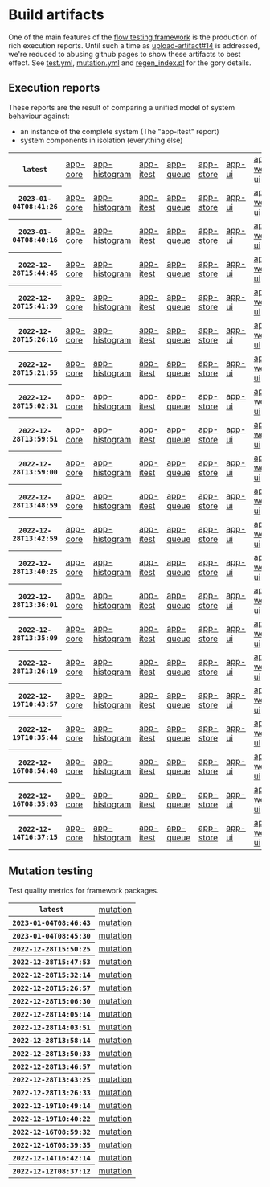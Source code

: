 # Build artifacts

One of the main features of the [flow testing framework](https://github.com/Mastercard/flow) is the production of rich execution reports.
Until such a time as [upload-artifact#14](https://github.com/actions/upload-artifact/issues/14) is addressed, we're reduced to abusing github pages to show these artifacts to best effect.
See [test.yml](https://github.com/Mastercard/flow/blob/main/.github/workflows/test.yml), [mutation.yml](https://github.com/Mastercard/flow/blob/main/.github/workflows/mutation.yml) and [regen_index.pl](https://github.com/Mastercard/flow/blob/pages/regen_index.pl) for the gory details.

## Execution reports

These reports are the result of comparing a unified model of system behaviour against:
 * an instance of the complete system (The "app-itest" report)
 * system components in isolation (everything else)

<!-- start:execution -->
<table>
	<tbody>
		<tr> <th><code>latest</code></th>
			<td><a href="execution/latest/flow_execution_reports/example/app-core/target/mctf/latest/index.html">app-core</a></td>
			<td><a href="execution/latest/flow_execution_reports/example/app-histogram/target/mctf/latest/index.html">app-histogram</a></td>
			<td><a href="execution/latest/flow_execution_reports/example/app-itest/target/mctf/latest/index.html">app-itest</a></td>
			<td><a href="execution/latest/flow_execution_reports/example/app-queue/target/mctf/latest/index.html">app-queue</a></td>
			<td><a href="execution/latest/flow_execution_reports/example/app-store/target/mctf/latest/index.html">app-store</a></td>
			<td><a href="execution/latest/flow_execution_reports/example/app-ui/target/mctf/latest/index.html">app-ui</a></td>
			<td><a href="execution/latest/flow_execution_reports/example/app-web-ui/target/mctf/latest/index.html">app-web-ui</a></td>
		</tr>
		<tr> <th><code>2023-01-04T08:41:26</code></th>
			<td><a href="execution/1672821686/flow_execution_reports/example/app-core/target/mctf/latest/index.html">app-core</a></td>
			<td><a href="execution/1672821686/flow_execution_reports/example/app-histogram/target/mctf/latest/index.html">app-histogram</a></td>
			<td><a href="execution/1672821686/flow_execution_reports/example/app-itest/target/mctf/latest/index.html">app-itest</a></td>
			<td><a href="execution/1672821686/flow_execution_reports/example/app-queue/target/mctf/latest/index.html">app-queue</a></td>
			<td><a href="execution/1672821686/flow_execution_reports/example/app-store/target/mctf/latest/index.html">app-store</a></td>
			<td><a href="execution/1672821686/flow_execution_reports/example/app-ui/target/mctf/latest/index.html">app-ui</a></td>
			<td><a href="execution/1672821686/flow_execution_reports/example/app-web-ui/target/mctf/latest/index.html">app-web-ui</a></td>
		</tr>
		<tr> <th><code>2023-01-04T08:40:16</code></th>
			<td><a href="execution/1672821616/flow_execution_reports/example/app-core/target/mctf/latest/index.html">app-core</a></td>
			<td><a href="execution/1672821616/flow_execution_reports/example/app-histogram/target/mctf/latest/index.html">app-histogram</a></td>
			<td><a href="execution/1672821616/flow_execution_reports/example/app-itest/target/mctf/latest/index.html">app-itest</a></td>
			<td><a href="execution/1672821616/flow_execution_reports/example/app-queue/target/mctf/latest/index.html">app-queue</a></td>
			<td><a href="execution/1672821616/flow_execution_reports/example/app-store/target/mctf/latest/index.html">app-store</a></td>
			<td><a href="execution/1672821616/flow_execution_reports/example/app-ui/target/mctf/latest/index.html">app-ui</a></td>
			<td><a href="execution/1672821616/flow_execution_reports/example/app-web-ui/target/mctf/latest/index.html">app-web-ui</a></td>
		</tr>
		<tr> <th><code>2022-12-28T15:44:45</code></th>
			<td><a href="execution/1672242285/flow_execution_reports/example/app-core/target/mctf/latest/index.html">app-core</a></td>
			<td><a href="execution/1672242285/flow_execution_reports/example/app-histogram/target/mctf/latest/index.html">app-histogram</a></td>
			<td><a href="execution/1672242285/flow_execution_reports/example/app-itest/target/mctf/latest/index.html">app-itest</a></td>
			<td><a href="execution/1672242285/flow_execution_reports/example/app-queue/target/mctf/latest/index.html">app-queue</a></td>
			<td><a href="execution/1672242285/flow_execution_reports/example/app-store/target/mctf/latest/index.html">app-store</a></td>
			<td><a href="execution/1672242285/flow_execution_reports/example/app-ui/target/mctf/latest/index.html">app-ui</a></td>
			<td><a href="execution/1672242285/flow_execution_reports/example/app-web-ui/target/mctf/latest/index.html">app-web-ui</a></td>
		</tr>
		<tr> <th><code>2022-12-28T15:41:39</code></th>
			<td><a href="execution/1672242099/flow_execution_reports/example/app-core/target/mctf/latest/index.html">app-core</a></td>
			<td><a href="execution/1672242099/flow_execution_reports/example/app-histogram/target/mctf/latest/index.html">app-histogram</a></td>
			<td><a href="execution/1672242099/flow_execution_reports/example/app-itest/target/mctf/latest/index.html">app-itest</a></td>
			<td><a href="execution/1672242099/flow_execution_reports/example/app-queue/target/mctf/latest/index.html">app-queue</a></td>
			<td><a href="execution/1672242099/flow_execution_reports/example/app-store/target/mctf/latest/index.html">app-store</a></td>
			<td><a href="execution/1672242099/flow_execution_reports/example/app-ui/target/mctf/latest/index.html">app-ui</a></td>
			<td><a href="execution/1672242099/flow_execution_reports/example/app-web-ui/target/mctf/latest/index.html">app-web-ui</a></td>
		</tr>
		<tr> <th><code>2022-12-28T15:26:16</code></th>
			<td><a href="execution/1672241176/flow_execution_reports/example/app-core/target/mctf/latest/index.html">app-core</a></td>
			<td><a href="execution/1672241176/flow_execution_reports/example/app-histogram/target/mctf/latest/index.html">app-histogram</a></td>
			<td><a href="execution/1672241176/flow_execution_reports/example/app-itest/target/mctf/latest/index.html">app-itest</a></td>
			<td><a href="execution/1672241176/flow_execution_reports/example/app-queue/target/mctf/latest/index.html">app-queue</a></td>
			<td><a href="execution/1672241176/flow_execution_reports/example/app-store/target/mctf/latest/index.html">app-store</a></td>
			<td><a href="execution/1672241176/flow_execution_reports/example/app-ui/target/mctf/latest/index.html">app-ui</a></td>
			<td><a href="execution/1672241176/flow_execution_reports/example/app-web-ui/target/mctf/latest/index.html">app-web-ui</a></td>
		</tr>
		<tr> <th><code>2022-12-28T15:21:55</code></th>
			<td><a href="execution/1672240915/flow_execution_reports/example/app-core/target/mctf/latest/index.html">app-core</a></td>
			<td><a href="execution/1672240915/flow_execution_reports/example/app-histogram/target/mctf/latest/index.html">app-histogram</a></td>
			<td><a href="execution/1672240915/flow_execution_reports/example/app-itest/target/mctf/latest/index.html">app-itest</a></td>
			<td><a href="execution/1672240915/flow_execution_reports/example/app-queue/target/mctf/latest/index.html">app-queue</a></td>
			<td><a href="execution/1672240915/flow_execution_reports/example/app-store/target/mctf/latest/index.html">app-store</a></td>
			<td><a href="execution/1672240915/flow_execution_reports/example/app-ui/target/mctf/latest/index.html">app-ui</a></td>
			<td><a href="execution/1672240915/flow_execution_reports/example/app-web-ui/target/mctf/latest/index.html">app-web-ui</a></td>
		</tr>
		<tr> <th><code>2022-12-28T15:02:31</code></th>
			<td><a href="execution/1672239751/flow_execution_reports/example/app-core/target/mctf/latest/index.html">app-core</a></td>
			<td><a href="execution/1672239751/flow_execution_reports/example/app-histogram/target/mctf/latest/index.html">app-histogram</a></td>
			<td><a href="execution/1672239751/flow_execution_reports/example/app-itest/target/mctf/latest/index.html">app-itest</a></td>
			<td><a href="execution/1672239751/flow_execution_reports/example/app-queue/target/mctf/latest/index.html">app-queue</a></td>
			<td><a href="execution/1672239751/flow_execution_reports/example/app-store/target/mctf/latest/index.html">app-store</a></td>
			<td><a href="execution/1672239751/flow_execution_reports/example/app-ui/target/mctf/latest/index.html">app-ui</a></td>
			<td><a href="execution/1672239751/flow_execution_reports/example/app-web-ui/target/mctf/latest/index.html">app-web-ui</a></td>
		</tr>
		<tr> <th><code>2022-12-28T13:59:51</code></th>
			<td><a href="execution/1672235991/flow_execution_reports/example/app-core/target/mctf/latest/index.html">app-core</a></td>
			<td><a href="execution/1672235991/flow_execution_reports/example/app-histogram/target/mctf/latest/index.html">app-histogram</a></td>
			<td><a href="execution/1672235991/flow_execution_reports/example/app-itest/target/mctf/latest/index.html">app-itest</a></td>
			<td><a href="execution/1672235991/flow_execution_reports/example/app-queue/target/mctf/latest/index.html">app-queue</a></td>
			<td><a href="execution/1672235991/flow_execution_reports/example/app-store/target/mctf/latest/index.html">app-store</a></td>
			<td><a href="execution/1672235991/flow_execution_reports/example/app-ui/target/mctf/latest/index.html">app-ui</a></td>
			<td><a href="execution/1672235991/flow_execution_reports/example/app-web-ui/target/mctf/latest/index.html">app-web-ui</a></td>
		</tr>
		<tr> <th><code>2022-12-28T13:59:00</code></th>
			<td><a href="execution/1672235940/flow_execution_reports/example/app-core/target/mctf/latest/index.html">app-core</a></td>
			<td><a href="execution/1672235940/flow_execution_reports/example/app-histogram/target/mctf/latest/index.html">app-histogram</a></td>
			<td><a href="execution/1672235940/flow_execution_reports/example/app-itest/target/mctf/latest/index.html">app-itest</a></td>
			<td><a href="execution/1672235940/flow_execution_reports/example/app-queue/target/mctf/latest/index.html">app-queue</a></td>
			<td><a href="execution/1672235940/flow_execution_reports/example/app-store/target/mctf/latest/index.html">app-store</a></td>
			<td><a href="execution/1672235940/flow_execution_reports/example/app-ui/target/mctf/latest/index.html">app-ui</a></td>
			<td><a href="execution/1672235940/flow_execution_reports/example/app-web-ui/target/mctf/latest/index.html">app-web-ui</a></td>
		</tr>
		<tr> <th><code>2022-12-28T13:48:59</code></th>
			<td><a href="execution/1672235339/flow_execution_reports/example/app-core/target/mctf/latest/index.html">app-core</a></td>
			<td><a href="execution/1672235339/flow_execution_reports/example/app-histogram/target/mctf/latest/index.html">app-histogram</a></td>
			<td><a href="execution/1672235339/flow_execution_reports/example/app-itest/target/mctf/latest/index.html">app-itest</a></td>
			<td><a href="execution/1672235339/flow_execution_reports/example/app-queue/target/mctf/latest/index.html">app-queue</a></td>
			<td><a href="execution/1672235339/flow_execution_reports/example/app-store/target/mctf/latest/index.html">app-store</a></td>
			<td><a href="execution/1672235339/flow_execution_reports/example/app-ui/target/mctf/latest/index.html">app-ui</a></td>
			<td><a href="execution/1672235339/flow_execution_reports/example/app-web-ui/target/mctf/latest/index.html">app-web-ui</a></td>
		</tr>
		<tr> <th><code>2022-12-28T13:42:59</code></th>
			<td><a href="execution/1672234979/flow_execution_reports/example/app-core/target/mctf/latest/index.html">app-core</a></td>
			<td><a href="execution/1672234979/flow_execution_reports/example/app-histogram/target/mctf/latest/index.html">app-histogram</a></td>
			<td><a href="execution/1672234979/flow_execution_reports/example/app-itest/target/mctf/latest/index.html">app-itest</a></td>
			<td><a href="execution/1672234979/flow_execution_reports/example/app-queue/target/mctf/latest/index.html">app-queue</a></td>
			<td><a href="execution/1672234979/flow_execution_reports/example/app-store/target/mctf/latest/index.html">app-store</a></td>
			<td><a href="execution/1672234979/flow_execution_reports/example/app-ui/target/mctf/latest/index.html">app-ui</a></td>
			<td><a href="execution/1672234979/flow_execution_reports/example/app-web-ui/target/mctf/latest/index.html">app-web-ui</a></td>
		</tr>
		<tr> <th><code>2022-12-28T13:40:25</code></th>
			<td><a href="execution/1672234825/flow_execution_reports/example/app-core/target/mctf/latest/index.html">app-core</a></td>
			<td><a href="execution/1672234825/flow_execution_reports/example/app-histogram/target/mctf/latest/index.html">app-histogram</a></td>
			<td><a href="execution/1672234825/flow_execution_reports/example/app-itest/target/mctf/latest/index.html">app-itest</a></td>
			<td><a href="execution/1672234825/flow_execution_reports/example/app-queue/target/mctf/latest/index.html">app-queue</a></td>
			<td><a href="execution/1672234825/flow_execution_reports/example/app-store/target/mctf/latest/index.html">app-store</a></td>
			<td><a href="execution/1672234825/flow_execution_reports/example/app-ui/target/mctf/latest/index.html">app-ui</a></td>
			<td><a href="execution/1672234825/flow_execution_reports/example/app-web-ui/target/mctf/latest/index.html">app-web-ui</a></td>
		</tr>
		<tr> <th><code>2022-12-28T13:36:01</code></th>
			<td><a href="execution/1672234561/flow_execution_reports/example/app-core/target/mctf/latest/index.html">app-core</a></td>
			<td><a href="execution/1672234561/flow_execution_reports/example/app-histogram/target/mctf/latest/index.html">app-histogram</a></td>
			<td><a href="execution/1672234561/flow_execution_reports/example/app-itest/target/mctf/latest/index.html">app-itest</a></td>
			<td><a href="execution/1672234561/flow_execution_reports/example/app-queue/target/mctf/latest/index.html">app-queue</a></td>
			<td><a href="execution/1672234561/flow_execution_reports/example/app-store/target/mctf/latest/index.html">app-store</a></td>
			<td><a href="execution/1672234561/flow_execution_reports/example/app-ui/target/mctf/latest/index.html">app-ui</a></td>
			<td><a href="execution/1672234561/flow_execution_reports/example/app-web-ui/target/mctf/latest/index.html">app-web-ui</a></td>
		</tr>
		<tr> <th><code>2022-12-28T13:35:09</code></th>
			<td><a href="execution/1672234509/flow_execution_reports/example/app-core/target/mctf/latest/index.html">app-core</a></td>
			<td><a href="execution/1672234509/flow_execution_reports/example/app-histogram/target/mctf/latest/index.html">app-histogram</a></td>
			<td><a href="execution/1672234509/flow_execution_reports/example/app-itest/target/mctf/latest/index.html">app-itest</a></td>
			<td><a href="execution/1672234509/flow_execution_reports/example/app-queue/target/mctf/latest/index.html">app-queue</a></td>
			<td><a href="execution/1672234509/flow_execution_reports/example/app-store/target/mctf/latest/index.html">app-store</a></td>
			<td><a href="execution/1672234509/flow_execution_reports/example/app-ui/target/mctf/latest/index.html">app-ui</a></td>
			<td><a href="execution/1672234509/flow_execution_reports/example/app-web-ui/target/mctf/latest/index.html">app-web-ui</a></td>
		</tr>
		<tr> <th><code>2022-12-28T13:26:19</code></th>
			<td><a href="execution/1672233979/flow_execution_reports/example/app-core/target/mctf/latest/index.html">app-core</a></td>
			<td><a href="execution/1672233979/flow_execution_reports/example/app-histogram/target/mctf/latest/index.html">app-histogram</a></td>
			<td><a href="execution/1672233979/flow_execution_reports/example/app-itest/target/mctf/latest/index.html">app-itest</a></td>
			<td><a href="execution/1672233979/flow_execution_reports/example/app-queue/target/mctf/latest/index.html">app-queue</a></td>
			<td><a href="execution/1672233979/flow_execution_reports/example/app-store/target/mctf/latest/index.html">app-store</a></td>
			<td><a href="execution/1672233979/flow_execution_reports/example/app-ui/target/mctf/latest/index.html">app-ui</a></td>
			<td><a href="execution/1672233979/flow_execution_reports/example/app-web-ui/target/mctf/latest/index.html">app-web-ui</a></td>
		</tr>
		<tr> <th><code>2022-12-19T10:43:57</code></th>
			<td><a href="execution/1671446637/flow_execution_reports/example/app-core/target/mctf/latest/index.html">app-core</a></td>
			<td><a href="execution/1671446637/flow_execution_reports/example/app-histogram/target/mctf/latest/index.html">app-histogram</a></td>
			<td><a href="execution/1671446637/flow_execution_reports/example/app-itest/target/mctf/latest/index.html">app-itest</a></td>
			<td><a href="execution/1671446637/flow_execution_reports/example/app-queue/target/mctf/latest/index.html">app-queue</a></td>
			<td><a href="execution/1671446637/flow_execution_reports/example/app-store/target/mctf/latest/index.html">app-store</a></td>
			<td><a href="execution/1671446637/flow_execution_reports/example/app-ui/target/mctf/latest/index.html">app-ui</a></td>
			<td><a href="execution/1671446637/flow_execution_reports/example/app-web-ui/target/mctf/latest/index.html">app-web-ui</a></td>
		</tr>
		<tr> <th><code>2022-12-19T10:35:44</code></th>
			<td><a href="execution/1671446144/flow_execution_reports/example/app-core/target/mctf/latest/index.html">app-core</a></td>
			<td><a href="execution/1671446144/flow_execution_reports/example/app-histogram/target/mctf/latest/index.html">app-histogram</a></td>
			<td><a href="execution/1671446144/flow_execution_reports/example/app-itest/target/mctf/latest/index.html">app-itest</a></td>
			<td><a href="execution/1671446144/flow_execution_reports/example/app-queue/target/mctf/latest/index.html">app-queue</a></td>
			<td><a href="execution/1671446144/flow_execution_reports/example/app-store/target/mctf/latest/index.html">app-store</a></td>
			<td><a href="execution/1671446144/flow_execution_reports/example/app-ui/target/mctf/latest/index.html">app-ui</a></td>
			<td><a href="execution/1671446144/flow_execution_reports/example/app-web-ui/target/mctf/latest/index.html">app-web-ui</a></td>
		</tr>
		<tr> <th><code>2022-12-16T08:54:48</code></th>
			<td><a href="execution/1671180888/flow_execution_reports/example/app-core/target/mctf/latest/index.html">app-core</a></td>
			<td><a href="execution/1671180888/flow_execution_reports/example/app-histogram/target/mctf/latest/index.html">app-histogram</a></td>
			<td><a href="execution/1671180888/flow_execution_reports/example/app-itest/target/mctf/latest/index.html">app-itest</a></td>
			<td><a href="execution/1671180888/flow_execution_reports/example/app-queue/target/mctf/latest/index.html">app-queue</a></td>
			<td><a href="execution/1671180888/flow_execution_reports/example/app-store/target/mctf/latest/index.html">app-store</a></td>
			<td><a href="execution/1671180888/flow_execution_reports/example/app-ui/target/mctf/latest/index.html">app-ui</a></td>
			<td><a href="execution/1671180888/flow_execution_reports/example/app-web-ui/target/mctf/latest/index.html">app-web-ui</a></td>
		</tr>
		<tr> <th><code>2022-12-16T08:35:03</code></th>
			<td><a href="execution/1671179703/flow_execution_reports/example/app-core/target/mctf/latest/index.html">app-core</a></td>
			<td><a href="execution/1671179703/flow_execution_reports/example/app-histogram/target/mctf/latest/index.html">app-histogram</a></td>
			<td><a href="execution/1671179703/flow_execution_reports/example/app-itest/target/mctf/latest/index.html">app-itest</a></td>
			<td><a href="execution/1671179703/flow_execution_reports/example/app-queue/target/mctf/latest/index.html">app-queue</a></td>
			<td><a href="execution/1671179703/flow_execution_reports/example/app-store/target/mctf/latest/index.html">app-store</a></td>
			<td><a href="execution/1671179703/flow_execution_reports/example/app-ui/target/mctf/latest/index.html">app-ui</a></td>
			<td><a href="execution/1671179703/flow_execution_reports/example/app-web-ui/target/mctf/latest/index.html">app-web-ui</a></td>
		</tr>
		<tr> <th><code>2022-12-14T16:37:15</code></th>
			<td><a href="execution/1671035835/flow_execution_reports/example/app-core/target/mctf/latest/index.html">app-core</a></td>
			<td><a href="execution/1671035835/flow_execution_reports/example/app-histogram/target/mctf/latest/index.html">app-histogram</a></td>
			<td><a href="execution/1671035835/flow_execution_reports/example/app-itest/target/mctf/latest/index.html">app-itest</a></td>
			<td><a href="execution/1671035835/flow_execution_reports/example/app-queue/target/mctf/latest/index.html">app-queue</a></td>
			<td><a href="execution/1671035835/flow_execution_reports/example/app-store/target/mctf/latest/index.html">app-store</a></td>
			<td><a href="execution/1671035835/flow_execution_reports/example/app-ui/target/mctf/latest/index.html">app-ui</a></td>
			<td><a href="execution/1671035835/flow_execution_reports/example/app-web-ui/target/mctf/latest/index.html">app-web-ui</a></td>
		</tr>
	</tbody>
</table>
<!-- end:execution -->

## Mutation testing

Test quality metrics for framework packages.

<!-- start:mutation -->
<table>
	<tbody>
		<tr> <th><code>latest</code></th>
			<td><a href="mutation/latest/mutation_report/index.html">mutation</a></td>
		</tr>
		<tr> <th><code>2023-01-04T08:46:43</code></th>
			<td><a href="mutation/1672822003/mutation_report/index.html">mutation</a></td>
		</tr>
		<tr> <th><code>2023-01-04T08:45:30</code></th>
			<td><a href="mutation/1672821930/mutation_report/index.html">mutation</a></td>
		</tr>
		<tr> <th><code>2022-12-28T15:50:25</code></th>
			<td><a href="mutation/1672242625/mutation_report/index.html">mutation</a></td>
		</tr>
		<tr> <th><code>2022-12-28T15:47:53</code></th>
			<td><a href="mutation/1672242473/mutation_report/index.html">mutation</a></td>
		</tr>
		<tr> <th><code>2022-12-28T15:32:14</code></th>
			<td><a href="mutation/1672241534/mutation_report/index.html">mutation</a></td>
		</tr>
		<tr> <th><code>2022-12-28T15:26:57</code></th>
			<td><a href="mutation/1672241217/mutation_report/index.html">mutation</a></td>
		</tr>
		<tr> <th><code>2022-12-28T15:06:30</code></th>
			<td><a href="mutation/1672239990/mutation_report/index.html">mutation</a></td>
		</tr>
		<tr> <th><code>2022-12-28T14:05:14</code></th>
			<td><a href="mutation/1672236314/mutation_report/index.html">mutation</a></td>
		</tr>
		<tr> <th><code>2022-12-28T14:03:51</code></th>
			<td><a href="mutation/1672236231/mutation_report/index.html">mutation</a></td>
		</tr>
		<tr> <th><code>2022-12-28T13:58:14</code></th>
			<td><a href="mutation/1672235894/mutation_report/index.html">mutation</a></td>
		</tr>
		<tr> <th><code>2022-12-28T13:50:33</code></th>
			<td><a href="mutation/1672235433/mutation_report/index.html">mutation</a></td>
		</tr>
		<tr> <th><code>2022-12-28T13:46:57</code></th>
			<td><a href="mutation/1672235217/mutation_report/index.html">mutation</a></td>
		</tr>
		<tr> <th><code>2022-12-28T13:43:25</code></th>
			<td><a href="mutation/1672235005/mutation_report/index.html">mutation</a></td>
		</tr>
		<tr> <th><code>2022-12-28T13:26:33</code></th>
			<td><a href="mutation/1672233993/mutation_report/index.html">mutation</a></td>
		</tr>
		<tr> <th><code>2022-12-19T10:49:14</code></th>
			<td><a href="mutation/1671446954/mutation_report/index.html">mutation</a></td>
		</tr>
		<tr> <th><code>2022-12-19T10:40:22</code></th>
			<td><a href="mutation/1671446422/mutation_report/index.html">mutation</a></td>
		</tr>
		<tr> <th><code>2022-12-16T08:59:32</code></th>
			<td><a href="mutation/1671181172/mutation_report/index.html">mutation</a></td>
		</tr>
		<tr> <th><code>2022-12-16T08:39:35</code></th>
			<td><a href="mutation/1671179975/mutation_report/index.html">mutation</a></td>
		</tr>
		<tr> <th><code>2022-12-14T16:42:14</code></th>
			<td><a href="mutation/1671036134/mutation_report/index.html">mutation</a></td>
		</tr>
		<tr> <th><code>2022-12-12T08:37:12</code></th>
			<td><a href="mutation/1670834232/mutation_report/index.html">mutation</a></td>
		</tr>
	</tbody>
</table>
<!-- end:mutation -->
